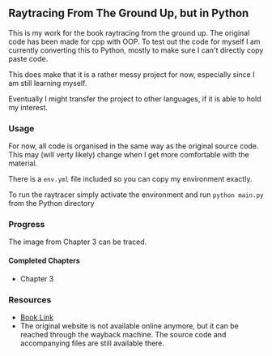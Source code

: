## Raytracing From The Ground Up, but in Python

This is my work for the book raytracing from the ground up. The original code has been made for cpp with OOP. To test out the code for myself I am currently converting this to Python, mostly to make sure I can't directly copy paste code.

This does make that it is a rather messy project for now, especially since I am still learning myself. 

Eventually I might transfer the project to other languages, if it is able to hold my interest.

### Usage
For now, all code is organised in the same way as the original source code. This may (will verty likely) change when I get more comfortable with the material.

There is a `env.yml` file included so you can copy my environment exactly.

To run the raytracer simply activate the environment and run
`python main.py` from the Python directory

### Progress

The image from Chapter 3 can be traced.

#### Completed Chapters
- Chapter 3

### Resources
- [Book Link](https://www.amazon.com/Ray-Tracing-Ground-Kevin-Suffern/dp/1568812728)
- The original website is not available online anymore, but it can be reached through the wayback machine. The source code and accompanying files are still available there.